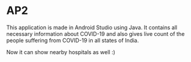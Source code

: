 # AP2

This application is made in Android Studio using Java. It contains all necessary information about COVID-19 and also gives live count of
the people suffering from COVID-19 in all states of India.

Now it can show nearby hospitals as well :)
